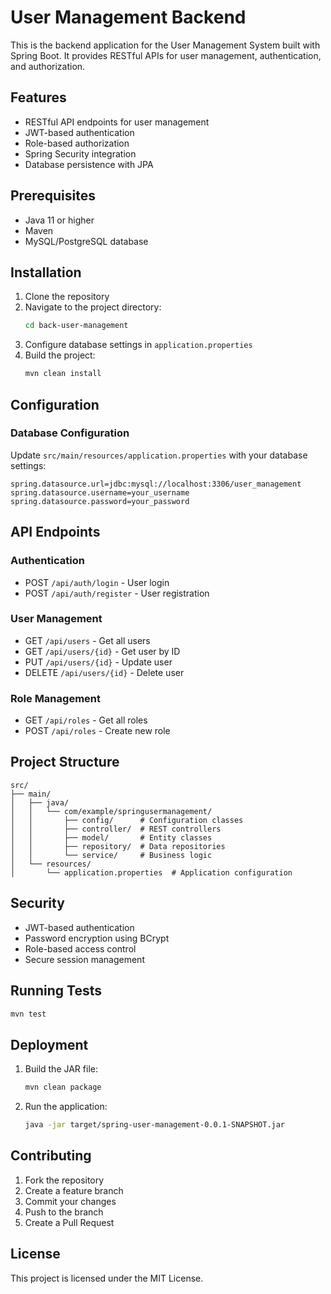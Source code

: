 # User Management Backend

This is the backend application for the User Management System built with Spring Boot. It provides RESTful APIs for user management, authentication, and authorization.

## Features

- RESTful API endpoints for user management
- JWT-based authentication
- Role-based authorization
- Spring Security integration
- Database persistence with JPA

## Prerequisites

- Java 11 or higher
- Maven
- MySQL/PostgreSQL database

## Installation

1. Clone the repository
2. Navigate to the project directory:
   ```bash
   cd back-user-management
   ```
3. Configure database settings in `application.properties`
4. Build the project:
   ```bash
   mvn clean install
   ```

## Configuration

### Database Configuration

Update `src/main/resources/application.properties` with your database settings:

```properties
spring.datasource.url=jdbc:mysql://localhost:3306/user_management
spring.datasource.username=your_username
spring.datasource.password=your_password
```

## API Endpoints

### Authentication
- POST `/api/auth/login` - User login
- POST `/api/auth/register` - User registration

### User Management
- GET `/api/users` - Get all users
- GET `/api/users/{id}` - Get user by ID
- PUT `/api/users/{id}` - Update user
- DELETE `/api/users/{id}` - Delete user

### Role Management
- GET `/api/roles` - Get all roles
- POST `/api/roles` - Create new role

## Project Structure

```
src/
├── main/
│   ├── java/
│   │   └── com/example/springusermanagement/
│   │       ├── config/      # Configuration classes
│   │       ├── controller/  # REST controllers
│   │       ├── model/       # Entity classes
│   │       ├── repository/  # Data repositories
│   │       └── service/     # Business logic
│   └── resources/
│       └── application.properties  # Application configuration
```

## Security

- JWT-based authentication
- Password encryption using BCrypt
- Role-based access control
- Secure session management

## Running Tests

```bash
mvn test
```

## Deployment

1. Build the JAR file:
   ```bash
   mvn clean package
   ```
2. Run the application:
   ```bash
   java -jar target/spring-user-management-0.0.1-SNAPSHOT.jar
   ```

## Contributing

1. Fork the repository
2. Create a feature branch
3. Commit your changes
4. Push to the branch
5. Create a Pull Request

## License

This project is licensed under the MIT License.